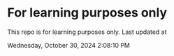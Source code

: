 # For learning purposes only
This repo is for learning purposes only.
Last updated at

Wednesday, October 30, 2024 2:08:10 PM

